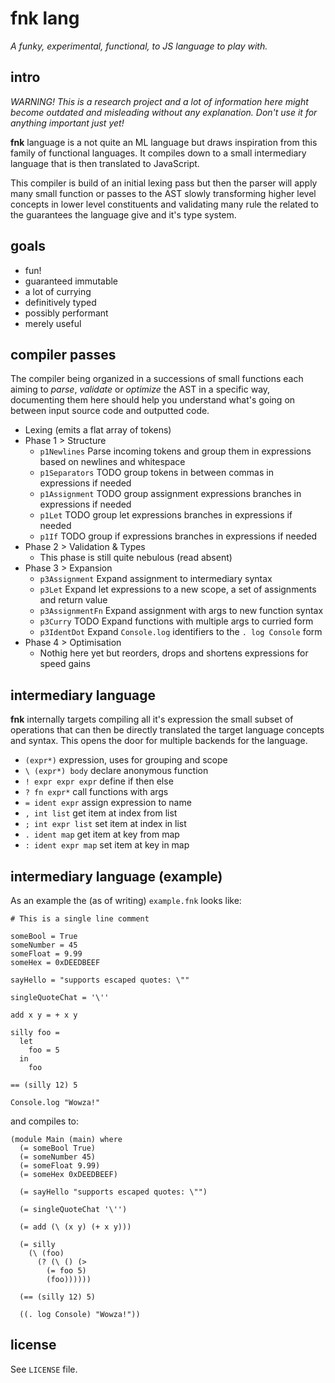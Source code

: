 # fnk lang

_A funky, experimental, functional, to JS language to play with._

## intro

_WARNING! This is a research project and a lot of information here might become outdated and misleading without any explanation. Don't use it for anything important just yet!_

**fnk** language is a not quite an ML language but draws inspiration from this
family of functional languages. It compiles down to a small intermediary
language that is then translated to JavaScript.

This compiler is build of an initial lexing pass but then the parser will apply
many small function or passes to the AST slowly transforming higher level
concepts in lower level constituents and validating many rule the related to
the guarantees the language give and it's type system.

## goals

- fun!
- guaranteed immutable
- a lot of currying
- definitively typed
- possibly performant
- merely useful

## compiler passes

The compiler being organized in a successions of small functions each aiming to
_parse_, _validate_ or _optimize_ the AST in a specific way, documenting them
here should help you understand what's going on between input source code and
outputted code.

- Lexing (emits a flat array of tokens)
- Phase 1 > Structure
  - `p1Newlines` Parse incoming tokens and group them in expressions based on newlines and whitespace
  - `p1Separators` TODO group tokens in between commas in expressions if needed
  - `p1Assignment` TODO group assignment expressions branches in expressions if needed
  - `p1Let` TODO group let expressions branches in expressions if needed
  - `p1If` TODO group if expressions branches in expressions if needed
- Phase 2 > Validation & Types
  - This phase is still quite nebulous (read absent)
- Phase 3 > Expansion
  - `p3Assignment` Expand assignment to intermediary syntax
  - `p3Let` Expand let expressions to a new scope, a set of assignments and return value
  - `p3AssignmentFn` Expand assignment with args to new function syntax
  - `p3Curry` TODO Expand functions with multiple args to curried form
  - `p3IdentDot` Expand `Console.log` identifiers to the `. log Console` form
- Phase 4 > Optimisation
  - Nothig here yet but reorders, drops and shortens expressions for speed gains

## intermediary language

**fnk** internally targets compiling all it's expression the small subset of
operations that can then be directly translated the target language concepts
and syntax. This opens the door for multiple backends for the language.

- `(expr*)` expression, uses for grouping and scope
- `\ (expr*) body` declare anonymous function
- `! expr expr expr` define if then else
- `? fn expr*` call functions with args
- `= ident expr` assign expression to name
- `, int list` get item at index from list
- `; int expr list` set item at index in list
- `. ident map` get item at key from map
- `: ident expr map` set item at key in map

## intermediary language (example)

As an example the (as of writing) `example.fnk` looks like:

```
# This is a single line comment

someBool = True
someNumber = 45
someFloat = 9.99
someHex = 0xDEEDBEEF

sayHello = "supports escaped quotes: \""

singleQuoteChat = '\''

add x y = + x y

silly foo =
  let
    foo = 5
  in
    foo

== (silly 12) 5

Console.log "Wowza!"
```

and compiles to:

```
(module Main (main) where
  (= someBool True)
  (= someNumber 45)
  (= someFloat 9.99)
  (= someHex 0xDEEDBEEF)

  (= sayHello "supports escaped quotes: \"")

  (= singleQuoteChat '\'')

  (= add (\ (x y) (+ x y)))

  (= silly
    (\ (foo)
      (? (\ () (>
        (= foo 5)
        (foo))))))

  (== (silly 12) 5)

  ((. log Console) "Wowza!"))
```

## license

See `LICENSE` file.
